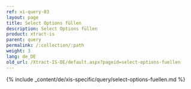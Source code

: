 ```yaml
---
ref: xi-query-03
layout: page
title: Select Options füllen
description: Select Options füllen
product: xtract-is
parent: query
permalink: /:collection/:path
weight: 3
lang: de_DE
old_url: /Xtract-IS-DE/default.aspx?pageid=select-options-fuellen
---
```

{% include _content/de/xis-specific/query/select-options-fuellen.md %}
